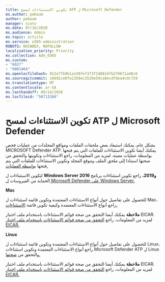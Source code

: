 ```yaml
---
title: تكوين الاستثناءات لمسح ATP ل Microsoft Defender
ms.author: pebaum
author: pebaum
manager: scotv
ms.date: 07/16/2020
ms.audience: Admin
ms.topic: article
ms.service: o365-administration
ROBOTS: NOINDEX, NOFOLLOW
localization_priority: Priority
ms.collection: Adm_O365
ms.custom:
- "6027"
- "9001464"
ms.openlocfilehash: 912e77b9b1a149fef373f2d0814fb2f0671a48c6
ms.sourcegitcommit: c6692ce0fa1358ec3529e59ca0ecdfdea4cdc759
ms.translationtype: MT
ms.contentlocale: ar-SA
ms.lasthandoff: 09/14/2020
ms.locfileid: "50713260"
---
```

# <a name="configuring-exclusions-for-microsoft-defender-atp-scan"></a>تكوين الاستثناءات لمسح ATP ل Microsoft Defender

بشكل عام، يمكنك استبعاد بعض ملحقات الملفات ومواقع المجلدات من عمليات فحص MICROSOFT Defender ATP. يمكنك أيضا تكوين الاستثناءات للملفات التي يتم فتحها بواسطة عمليات معينة. لمزيد من المعلومات، [](https://docs.microsoft.com/windows/security/threat-protection/microsoft-defender-antivirus/configure-extension-file-exclusions-microsoft-defender-antivirus) راجع الاستثناءات وتكوينها والتحقق من صحتها استنادا إلى ملحق الملف وموقع المجلد وتكوين الاستثناءات للملفات التي يتم فتحها [بواسطة العمليات.](https://docs.microsoft.com/windows/security/threat-protection/microsoft-defender-antivirus/configure-process-opened-file-exclusions-microsoft-defender-antivirus)

لتكوين الاستثناءات ل **Windows Server 2016 و2019،** راجع تكوين استثناءات برنامج الحماية من الفيروسات [ل Microsoft Defender على Windows Server.](https://docs.microsoft.com/windows/security/threat-protection/microsoft-defender-antivirus/configure-server-exclusions-microsoft-defender-antivirus)

**Mac**

للحصول على تفاصيل حول أنواع الاستثناءات المعتمدة وتكوين قائمة [](https://docs.microsoft.com/windows/security/threat-protection/microsoft-defender-atp/mac-exclusions#supported-exclusion-types) استثناءات ل Mac، راجع أنواع الاستثناءات المعتمدة وكيفية تكوين قائمة [الاستثناءات.](https://docs.microsoft.com/windows/security/threat-protection/microsoft-defender-atp/mac-exclusions#how-to-configure-the-list-of-exclusions)

**ملاحظة** يمكنك أيضا التحقق من صحة قوائم الاستثناءات باستخدام ملف اختبار EICAR. لمزيد من المعلومات، راجع [التحقق من صحة قوائم الاستثناءات باستخدام ملف اختبار EICAR.](https://docs.microsoft.com/windows/security/threat-protection/microsoft-defender-atp/mac-exclusions#validate-exclusions-lists-with-the-eicar-test-file) 

**Linux**

للحصول على تفاصيل حول أنواع الاستثناءات المعتمدة وتكوين قائمة [](https://docs.microsoft.com/windows/security/threat-protection/microsoft-defender-atp/linux-exclusions#supported-exclusion-types) استثناءات ل Linux، راجع أنواع الاستثناءات المعتمدة وتكوين استثناءات Microsoft Defender ATP ل Linux والتحقق من [صحتها.](https://docs.microsoft.com/windows/security/threat-protection/microsoft-defender-atp/linux-exclusions)

**ملاحظة** يمكنك أيضا التحقق من صحة قوائم الاستثناءات باستخدام ملف اختبار EICAR. لمزيد من المعلومات، راجع [التحقق من صحة قوائم الاستثناءات باستخدام ملف اختبار EICAR.](https://docs.microsoft.com/windows/security/threat-protection/microsoft-defender-atp/linux-exclusions#validate-exclusions-lists-with-the-eicar-test-file) 